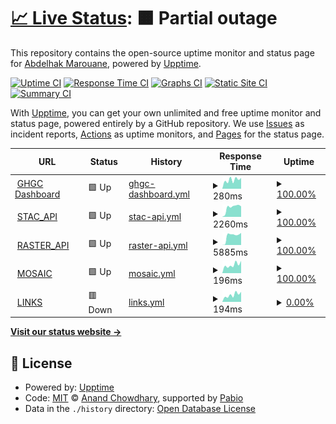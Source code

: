 # [📈 Live Status](https://amarouane-ABDELHAK.github.io/ghgc-services-status): <!--live status--> **🟧 Partial outage**

This repository contains the open-source uptime monitor and status page for [Abdelhak Marouane](https://www.itsc.uah.edu/home/personnel/Abdelhak-Marouane), powered by [Upptime](https://github.com/upptime/upptime).

[![Uptime CI](https://github.com/amarouane-ABDELHAK/ghgc-services-status/workflows/Uptime%20CI/badge.svg)](https://github.com/amarouane-ABDELHAK/ghgc-services-status/actions?query=workflow%3A%22Uptime+CI%22)
[![Response Time CI](https://github.com/amarouane-ABDELHAK/ghgc-services-status/workflows/Response%20Time%20CI/badge.svg)](https://github.com/amarouane-ABDELHAK/ghgc-services-status/actions?query=workflow%3A%22Response+Time+CI%22)
[![Graphs CI](https://github.com/amarouane-ABDELHAK/ghgc-services-status/workflows/Graphs%20CI/badge.svg)](https://github.com/amarouane-ABDELHAK/ghgc-services-status/actions?query=workflow%3A%22Graphs+CI%22)
[![Static Site CI](https://github.com/amarouane-ABDELHAK/ghgc-services-status/workflows/Static%20Site%20CI/badge.svg)](https://github.com/amarouane-ABDELHAK/ghgc-services-status/actions?query=workflow%3A%22Static+Site+CI%22)
[![Summary CI](https://github.com/amarouane-ABDELHAK/ghgc-services-status/workflows/Summary%20CI/badge.svg)](https://github.com/amarouane-ABDELHAK/ghgc-services-status/actions?query=workflow%3A%22Summary+CI%22)

With [Upptime](https://upptime.js.org), you can get your own unlimited and free uptime monitor and status page, powered entirely by a GitHub repository. We use [Issues](https://github.com/amarouane-ABDELHAK/ghgc-services-status/issues) as incident reports, [Actions](https://github.com/amarouane-ABDELHAK/ghgc-services-status/actions) as uptime monitors, and [Pages](https://amarouane-ABDELHAK.github.io/ghgc-services-status) for the status page.

<!--start: status pages-->
<!-- This summary is generated by Upptime (https://github.com/upptime/upptime) -->
<!-- Do not edit this manually, your changes will be overwritten -->
<!-- prettier-ignore -->
| URL | Status | History | Response Time | Uptime |
| --- | ------ | ------- | ------------- | ------ |
| <img alt="" src="https://icons.duckduckgo.com/ip3/earth.gov.ico" height="13"> [GHGC Dashboard](https://earth.gov/ghgcenter) | 🟩 Up | [ghgc-dashboard.yml](https://github.com/amarouane-ABDELHAK/ghgc-services-status/commits/HEAD/history/ghgc-dashboard.yml) | <details><summary><img alt="Response time graph" src="./graphs/ghgc-dashboard/response-time-week.png" height="20"> 280ms</summary><br><a href="https://amarouane-ABDELHAK.github.io/ghgc-services-status/history/ghgc-dashboard"><img alt="Response time 322" src="https://img.shields.io/endpoint?url=https%3A%2F%2Fraw.githubusercontent.com%2Famarouane-ABDELHAK%2Fghgc-services-status%2FHEAD%2Fapi%2Fghgc-dashboard%2Fresponse-time.json"></a><br><a href="https://amarouane-ABDELHAK.github.io/ghgc-services-status/history/ghgc-dashboard"><img alt="24-hour response time 339" src="https://img.shields.io/endpoint?url=https%3A%2F%2Fraw.githubusercontent.com%2Famarouane-ABDELHAK%2Fghgc-services-status%2FHEAD%2Fapi%2Fghgc-dashboard%2Fresponse-time-day.json"></a><br><a href="https://amarouane-ABDELHAK.github.io/ghgc-services-status/history/ghgc-dashboard"><img alt="7-day response time 280" src="https://img.shields.io/endpoint?url=https%3A%2F%2Fraw.githubusercontent.com%2Famarouane-ABDELHAK%2Fghgc-services-status%2FHEAD%2Fapi%2Fghgc-dashboard%2Fresponse-time-week.json"></a><br><a href="https://amarouane-ABDELHAK.github.io/ghgc-services-status/history/ghgc-dashboard"><img alt="30-day response time 323" src="https://img.shields.io/endpoint?url=https%3A%2F%2Fraw.githubusercontent.com%2Famarouane-ABDELHAK%2Fghgc-services-status%2FHEAD%2Fapi%2Fghgc-dashboard%2Fresponse-time-month.json"></a><br><a href="https://amarouane-ABDELHAK.github.io/ghgc-services-status/history/ghgc-dashboard"><img alt="1-year response time 322" src="https://img.shields.io/endpoint?url=https%3A%2F%2Fraw.githubusercontent.com%2Famarouane-ABDELHAK%2Fghgc-services-status%2FHEAD%2Fapi%2Fghgc-dashboard%2Fresponse-time-year.json"></a></details> | <details><summary><a href="https://amarouane-ABDELHAK.github.io/ghgc-services-status/history/ghgc-dashboard">100.00%</a></summary><a href="https://amarouane-ABDELHAK.github.io/ghgc-services-status/history/ghgc-dashboard"><img alt="All-time uptime 100.00%" src="https://img.shields.io/endpoint?url=https%3A%2F%2Fraw.githubusercontent.com%2Famarouane-ABDELHAK%2Fghgc-services-status%2FHEAD%2Fapi%2Fghgc-dashboard%2Fuptime.json"></a><br><a href="https://amarouane-ABDELHAK.github.io/ghgc-services-status/history/ghgc-dashboard"><img alt="24-hour uptime 100.00%" src="https://img.shields.io/endpoint?url=https%3A%2F%2Fraw.githubusercontent.com%2Famarouane-ABDELHAK%2Fghgc-services-status%2FHEAD%2Fapi%2Fghgc-dashboard%2Fuptime-day.json"></a><br><a href="https://amarouane-ABDELHAK.github.io/ghgc-services-status/history/ghgc-dashboard"><img alt="7-day uptime 100.00%" src="https://img.shields.io/endpoint?url=https%3A%2F%2Fraw.githubusercontent.com%2Famarouane-ABDELHAK%2Fghgc-services-status%2FHEAD%2Fapi%2Fghgc-dashboard%2Fuptime-week.json"></a><br><a href="https://amarouane-ABDELHAK.github.io/ghgc-services-status/history/ghgc-dashboard"><img alt="30-day uptime 100.00%" src="https://img.shields.io/endpoint?url=https%3A%2F%2Fraw.githubusercontent.com%2Famarouane-ABDELHAK%2Fghgc-services-status%2FHEAD%2Fapi%2Fghgc-dashboard%2Fuptime-month.json"></a><br><a href="https://amarouane-ABDELHAK.github.io/ghgc-services-status/history/ghgc-dashboard"><img alt="1-year uptime 100.00%" src="https://img.shields.io/endpoint?url=https%3A%2F%2Fraw.githubusercontent.com%2Famarouane-ABDELHAK%2Fghgc-services-status%2FHEAD%2Fapi%2Fghgc-dashboard%2Fuptime-year.json"></a></details>
| <img alt="" src="https://icons.duckduckgo.com/ip3/ghg.center.ico" height="13"> [STAC_API](https://ghg.center/api/stac/_mgmt/ping) | 🟩 Up | [stac-api.yml](https://github.com/amarouane-ABDELHAK/ghgc-services-status/commits/HEAD/history/stac-api.yml) | <details><summary><img alt="Response time graph" src="./graphs/stac-api/response-time-week.png" height="20"> 2260ms</summary><br><a href="https://amarouane-ABDELHAK.github.io/ghgc-services-status/history/stac-api"><img alt="Response time 2681" src="https://img.shields.io/endpoint?url=https%3A%2F%2Fraw.githubusercontent.com%2Famarouane-ABDELHAK%2Fghgc-services-status%2FHEAD%2Fapi%2Fstac-api%2Fresponse-time.json"></a><br><a href="https://amarouane-ABDELHAK.github.io/ghgc-services-status/history/stac-api"><img alt="24-hour response time 2486" src="https://img.shields.io/endpoint?url=https%3A%2F%2Fraw.githubusercontent.com%2Famarouane-ABDELHAK%2Fghgc-services-status%2FHEAD%2Fapi%2Fstac-api%2Fresponse-time-day.json"></a><br><a href="https://amarouane-ABDELHAK.github.io/ghgc-services-status/history/stac-api"><img alt="7-day response time 2260" src="https://img.shields.io/endpoint?url=https%3A%2F%2Fraw.githubusercontent.com%2Famarouane-ABDELHAK%2Fghgc-services-status%2FHEAD%2Fapi%2Fstac-api%2Fresponse-time-week.json"></a><br><a href="https://amarouane-ABDELHAK.github.io/ghgc-services-status/history/stac-api"><img alt="30-day response time 2738" src="https://img.shields.io/endpoint?url=https%3A%2F%2Fraw.githubusercontent.com%2Famarouane-ABDELHAK%2Fghgc-services-status%2FHEAD%2Fapi%2Fstac-api%2Fresponse-time-month.json"></a><br><a href="https://amarouane-ABDELHAK.github.io/ghgc-services-status/history/stac-api"><img alt="1-year response time 2681" src="https://img.shields.io/endpoint?url=https%3A%2F%2Fraw.githubusercontent.com%2Famarouane-ABDELHAK%2Fghgc-services-status%2FHEAD%2Fapi%2Fstac-api%2Fresponse-time-year.json"></a></details> | <details><summary><a href="https://amarouane-ABDELHAK.github.io/ghgc-services-status/history/stac-api">100.00%</a></summary><a href="https://amarouane-ABDELHAK.github.io/ghgc-services-status/history/stac-api"><img alt="All-time uptime 100.00%" src="https://img.shields.io/endpoint?url=https%3A%2F%2Fraw.githubusercontent.com%2Famarouane-ABDELHAK%2Fghgc-services-status%2FHEAD%2Fapi%2Fstac-api%2Fuptime.json"></a><br><a href="https://amarouane-ABDELHAK.github.io/ghgc-services-status/history/stac-api"><img alt="24-hour uptime 100.00%" src="https://img.shields.io/endpoint?url=https%3A%2F%2Fraw.githubusercontent.com%2Famarouane-ABDELHAK%2Fghgc-services-status%2FHEAD%2Fapi%2Fstac-api%2Fuptime-day.json"></a><br><a href="https://amarouane-ABDELHAK.github.io/ghgc-services-status/history/stac-api"><img alt="7-day uptime 100.00%" src="https://img.shields.io/endpoint?url=https%3A%2F%2Fraw.githubusercontent.com%2Famarouane-ABDELHAK%2Fghgc-services-status%2FHEAD%2Fapi%2Fstac-api%2Fuptime-week.json"></a><br><a href="https://amarouane-ABDELHAK.github.io/ghgc-services-status/history/stac-api"><img alt="30-day uptime 100.00%" src="https://img.shields.io/endpoint?url=https%3A%2F%2Fraw.githubusercontent.com%2Famarouane-ABDELHAK%2Fghgc-services-status%2FHEAD%2Fapi%2Fstac-api%2Fuptime-month.json"></a><br><a href="https://amarouane-ABDELHAK.github.io/ghgc-services-status/history/stac-api"><img alt="1-year uptime 100.00%" src="https://img.shields.io/endpoint?url=https%3A%2F%2Fraw.githubusercontent.com%2Famarouane-ABDELHAK%2Fghgc-services-status%2FHEAD%2Fapi%2Fstac-api%2Fuptime-year.json"></a></details>
| <img alt="" src="https://icons.duckduckgo.com/ip3/ghg.center.ico" height="13"> [RASTER_API](https://ghg.center/api/raster/healthz) | 🟩 Up | [raster-api.yml](https://github.com/amarouane-ABDELHAK/ghgc-services-status/commits/HEAD/history/raster-api.yml) | <details><summary><img alt="Response time graph" src="./graphs/raster-api/response-time-week.png" height="20"> 5885ms</summary><br><a href="https://amarouane-ABDELHAK.github.io/ghgc-services-status/history/raster-api"><img alt="Response time 4400" src="https://img.shields.io/endpoint?url=https%3A%2F%2Fraw.githubusercontent.com%2Famarouane-ABDELHAK%2Fghgc-services-status%2FHEAD%2Fapi%2Fraster-api%2Fresponse-time.json"></a><br><a href="https://amarouane-ABDELHAK.github.io/ghgc-services-status/history/raster-api"><img alt="24-hour response time 7680" src="https://img.shields.io/endpoint?url=https%3A%2F%2Fraw.githubusercontent.com%2Famarouane-ABDELHAK%2Fghgc-services-status%2FHEAD%2Fapi%2Fraster-api%2Fresponse-time-day.json"></a><br><a href="https://amarouane-ABDELHAK.github.io/ghgc-services-status/history/raster-api"><img alt="7-day response time 5885" src="https://img.shields.io/endpoint?url=https%3A%2F%2Fraw.githubusercontent.com%2Famarouane-ABDELHAK%2Fghgc-services-status%2FHEAD%2Fapi%2Fraster-api%2Fresponse-time-week.json"></a><br><a href="https://amarouane-ABDELHAK.github.io/ghgc-services-status/history/raster-api"><img alt="30-day response time 4672" src="https://img.shields.io/endpoint?url=https%3A%2F%2Fraw.githubusercontent.com%2Famarouane-ABDELHAK%2Fghgc-services-status%2FHEAD%2Fapi%2Fraster-api%2Fresponse-time-month.json"></a><br><a href="https://amarouane-ABDELHAK.github.io/ghgc-services-status/history/raster-api"><img alt="1-year response time 4400" src="https://img.shields.io/endpoint?url=https%3A%2F%2Fraw.githubusercontent.com%2Famarouane-ABDELHAK%2Fghgc-services-status%2FHEAD%2Fapi%2Fraster-api%2Fresponse-time-year.json"></a></details> | <details><summary><a href="https://amarouane-ABDELHAK.github.io/ghgc-services-status/history/raster-api">100.00%</a></summary><a href="https://amarouane-ABDELHAK.github.io/ghgc-services-status/history/raster-api"><img alt="All-time uptime 100.00%" src="https://img.shields.io/endpoint?url=https%3A%2F%2Fraw.githubusercontent.com%2Famarouane-ABDELHAK%2Fghgc-services-status%2FHEAD%2Fapi%2Fraster-api%2Fuptime.json"></a><br><a href="https://amarouane-ABDELHAK.github.io/ghgc-services-status/history/raster-api"><img alt="24-hour uptime 100.00%" src="https://img.shields.io/endpoint?url=https%3A%2F%2Fraw.githubusercontent.com%2Famarouane-ABDELHAK%2Fghgc-services-status%2FHEAD%2Fapi%2Fraster-api%2Fuptime-day.json"></a><br><a href="https://amarouane-ABDELHAK.github.io/ghgc-services-status/history/raster-api"><img alt="7-day uptime 100.00%" src="https://img.shields.io/endpoint?url=https%3A%2F%2Fraw.githubusercontent.com%2Famarouane-ABDELHAK%2Fghgc-services-status%2FHEAD%2Fapi%2Fraster-api%2Fuptime-week.json"></a><br><a href="https://amarouane-ABDELHAK.github.io/ghgc-services-status/history/raster-api"><img alt="30-day uptime 100.00%" src="https://img.shields.io/endpoint?url=https%3A%2F%2Fraw.githubusercontent.com%2Famarouane-ABDELHAK%2Fghgc-services-status%2FHEAD%2Fapi%2Fraster-api%2Fuptime-month.json"></a><br><a href="https://amarouane-ABDELHAK.github.io/ghgc-services-status/history/raster-api"><img alt="1-year uptime 100.00%" src="https://img.shields.io/endpoint?url=https%3A%2F%2Fraw.githubusercontent.com%2Famarouane-ABDELHAK%2Fghgc-services-status%2FHEAD%2Fapi%2Fraster-api%2Fuptime-year.json"></a></details>
| <img alt="" src="https://icons.duckduckgo.com/ip3/ghg.center.ico" height="13"> [MOSAIC](https://ghg.center/api/raster/mosaic/list) | 🟩 Up | [mosaic.yml](https://github.com/amarouane-ABDELHAK/ghgc-services-status/commits/HEAD/history/mosaic.yml) | <details><summary><img alt="Response time graph" src="./graphs/mosaic/response-time-week.png" height="20"> 196ms</summary><br><a href="https://amarouane-ABDELHAK.github.io/ghgc-services-status/history/mosaic"><img alt="Response time 235" src="https://img.shields.io/endpoint?url=https%3A%2F%2Fraw.githubusercontent.com%2Famarouane-ABDELHAK%2Fghgc-services-status%2FHEAD%2Fapi%2Fmosaic%2Fresponse-time.json"></a><br><a href="https://amarouane-ABDELHAK.github.io/ghgc-services-status/history/mosaic"><img alt="24-hour response time 290" src="https://img.shields.io/endpoint?url=https%3A%2F%2Fraw.githubusercontent.com%2Famarouane-ABDELHAK%2Fghgc-services-status%2FHEAD%2Fapi%2Fmosaic%2Fresponse-time-day.json"></a><br><a href="https://amarouane-ABDELHAK.github.io/ghgc-services-status/history/mosaic"><img alt="7-day response time 196" src="https://img.shields.io/endpoint?url=https%3A%2F%2Fraw.githubusercontent.com%2Famarouane-ABDELHAK%2Fghgc-services-status%2FHEAD%2Fapi%2Fmosaic%2Fresponse-time-week.json"></a><br><a href="https://amarouane-ABDELHAK.github.io/ghgc-services-status/history/mosaic"><img alt="30-day response time 239" src="https://img.shields.io/endpoint?url=https%3A%2F%2Fraw.githubusercontent.com%2Famarouane-ABDELHAK%2Fghgc-services-status%2FHEAD%2Fapi%2Fmosaic%2Fresponse-time-month.json"></a><br><a href="https://amarouane-ABDELHAK.github.io/ghgc-services-status/history/mosaic"><img alt="1-year response time 235" src="https://img.shields.io/endpoint?url=https%3A%2F%2Fraw.githubusercontent.com%2Famarouane-ABDELHAK%2Fghgc-services-status%2FHEAD%2Fapi%2Fmosaic%2Fresponse-time-year.json"></a></details> | <details><summary><a href="https://amarouane-ABDELHAK.github.io/ghgc-services-status/history/mosaic">100.00%</a></summary><a href="https://amarouane-ABDELHAK.github.io/ghgc-services-status/history/mosaic"><img alt="All-time uptime 100.00%" src="https://img.shields.io/endpoint?url=https%3A%2F%2Fraw.githubusercontent.com%2Famarouane-ABDELHAK%2Fghgc-services-status%2FHEAD%2Fapi%2Fmosaic%2Fuptime.json"></a><br><a href="https://amarouane-ABDELHAK.github.io/ghgc-services-status/history/mosaic"><img alt="24-hour uptime 100.00%" src="https://img.shields.io/endpoint?url=https%3A%2F%2Fraw.githubusercontent.com%2Famarouane-ABDELHAK%2Fghgc-services-status%2FHEAD%2Fapi%2Fmosaic%2Fuptime-day.json"></a><br><a href="https://amarouane-ABDELHAK.github.io/ghgc-services-status/history/mosaic"><img alt="7-day uptime 100.00%" src="https://img.shields.io/endpoint?url=https%3A%2F%2Fraw.githubusercontent.com%2Famarouane-ABDELHAK%2Fghgc-services-status%2FHEAD%2Fapi%2Fmosaic%2Fuptime-week.json"></a><br><a href="https://amarouane-ABDELHAK.github.io/ghgc-services-status/history/mosaic"><img alt="30-day uptime 100.00%" src="https://img.shields.io/endpoint?url=https%3A%2F%2Fraw.githubusercontent.com%2Famarouane-ABDELHAK%2Fghgc-services-status%2FHEAD%2Fapi%2Fmosaic%2Fuptime-month.json"></a><br><a href="https://amarouane-ABDELHAK.github.io/ghgc-services-status/history/mosaic"><img alt="1-year uptime 100.00%" src="https://img.shields.io/endpoint?url=https%3A%2F%2Fraw.githubusercontent.com%2Famarouane-ABDELHAK%2Fghgc-services-status%2FHEAD%2Fapi%2Fmosaic%2Fuptime-year.json"></a></details>
| <img alt="" src="https://icons.duckduckgo.com/ip3/ghg.center.ico" height="13"> [LINKS](https://ghg.center/api/raster/urlhealthz) | 🟥 Down | [links.yml](https://github.com/amarouane-ABDELHAK/ghgc-services-status/commits/HEAD/history/links.yml) | <details><summary><img alt="Response time graph" src="./graphs/links/response-time-week.png" height="20"> 194ms</summary><br><a href="https://amarouane-ABDELHAK.github.io/ghgc-services-status/history/links"><img alt="Response time 232" src="https://img.shields.io/endpoint?url=https%3A%2F%2Fraw.githubusercontent.com%2Famarouane-ABDELHAK%2Fghgc-services-status%2FHEAD%2Fapi%2Flinks%2Fresponse-time.json"></a><br><a href="https://amarouane-ABDELHAK.github.io/ghgc-services-status/history/links"><img alt="24-hour response time 277" src="https://img.shields.io/endpoint?url=https%3A%2F%2Fraw.githubusercontent.com%2Famarouane-ABDELHAK%2Fghgc-services-status%2FHEAD%2Fapi%2Flinks%2Fresponse-time-day.json"></a><br><a href="https://amarouane-ABDELHAK.github.io/ghgc-services-status/history/links"><img alt="7-day response time 194" src="https://img.shields.io/endpoint?url=https%3A%2F%2Fraw.githubusercontent.com%2Famarouane-ABDELHAK%2Fghgc-services-status%2FHEAD%2Fapi%2Flinks%2Fresponse-time-week.json"></a><br><a href="https://amarouane-ABDELHAK.github.io/ghgc-services-status/history/links"><img alt="30-day response time 237" src="https://img.shields.io/endpoint?url=https%3A%2F%2Fraw.githubusercontent.com%2Famarouane-ABDELHAK%2Fghgc-services-status%2FHEAD%2Fapi%2Flinks%2Fresponse-time-month.json"></a><br><a href="https://amarouane-ABDELHAK.github.io/ghgc-services-status/history/links"><img alt="1-year response time 232" src="https://img.shields.io/endpoint?url=https%3A%2F%2Fraw.githubusercontent.com%2Famarouane-ABDELHAK%2Fghgc-services-status%2FHEAD%2Fapi%2Flinks%2Fresponse-time-year.json"></a></details> | <details><summary><a href="https://amarouane-ABDELHAK.github.io/ghgc-services-status/history/links">0.00%</a></summary><a href="https://amarouane-ABDELHAK.github.io/ghgc-services-status/history/links"><img alt="All-time uptime 0.00%" src="https://img.shields.io/endpoint?url=https%3A%2F%2Fraw.githubusercontent.com%2Famarouane-ABDELHAK%2Fghgc-services-status%2FHEAD%2Fapi%2Flinks%2Fuptime.json"></a><br><a href="https://amarouane-ABDELHAK.github.io/ghgc-services-status/history/links"><img alt="24-hour uptime 0.00%" src="https://img.shields.io/endpoint?url=https%3A%2F%2Fraw.githubusercontent.com%2Famarouane-ABDELHAK%2Fghgc-services-status%2FHEAD%2Fapi%2Flinks%2Fuptime-day.json"></a><br><a href="https://amarouane-ABDELHAK.github.io/ghgc-services-status/history/links"><img alt="7-day uptime 0.00%" src="https://img.shields.io/endpoint?url=https%3A%2F%2Fraw.githubusercontent.com%2Famarouane-ABDELHAK%2Fghgc-services-status%2FHEAD%2Fapi%2Flinks%2Fuptime-week.json"></a><br><a href="https://amarouane-ABDELHAK.github.io/ghgc-services-status/history/links"><img alt="30-day uptime 0.00%" src="https://img.shields.io/endpoint?url=https%3A%2F%2Fraw.githubusercontent.com%2Famarouane-ABDELHAK%2Fghgc-services-status%2FHEAD%2Fapi%2Flinks%2Fuptime-month.json"></a><br><a href="https://amarouane-ABDELHAK.github.io/ghgc-services-status/history/links"><img alt="1-year uptime 0.00%" src="https://img.shields.io/endpoint?url=https%3A%2F%2Fraw.githubusercontent.com%2Famarouane-ABDELHAK%2Fghgc-services-status%2FHEAD%2Fapi%2Flinks%2Fuptime-year.json"></a></details>

<!--end: status pages-->

[**Visit our status website →**](https://amarouane-ABDELHAK.github.io/ghgc-services-status)

## 📄 License

- Powered by: [Upptime](https://github.com/upptime/upptime)
- Code: [MIT](./LICENSE) © [Anand Chowdhary](https://anandchowdhary.com), supported by [Pabio](https://pabio.com)
- Data in the `./history` directory: [Open Database License](https://opendatacommons.org/licenses/odbl/1-0/)
